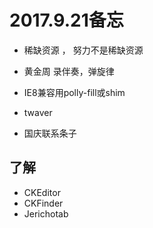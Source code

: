 
# 2017.9.21备忘


* 稀缺资源 ， 努力不是稀缺资源





* 黄金周 录伴奏，弹旋律




* IE8兼容用polly-fill或shim





* twaver

* 国庆联系条子







## 了解
* CKEditor
* CKFinder
* Jerichotab














